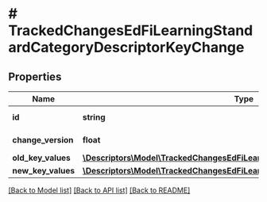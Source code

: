 # # TrackedChangesEdFiLearningStandardCategoryDescriptorKeyChange

## Properties

Name | Type | Description | Notes
------------ | ------------- | ------------- | -------------
**id** | **string** | Resource identifier | [optional]
**change_version** | **float** | Change version | [optional]
**old_key_values** | [**\Descriptors\Model\TrackedChangesEdFiLearningStandardCategoryDescriptorKey**](TrackedChangesEdFiLearningStandardCategoryDescriptorKey.md) |  | [optional]
**new_key_values** | [**\Descriptors\Model\TrackedChangesEdFiLearningStandardCategoryDescriptorKey**](TrackedChangesEdFiLearningStandardCategoryDescriptorKey.md) |  | [optional]

[[Back to Model list]](../../README.md#models) [[Back to API list]](../../README.md#endpoints) [[Back to README]](../../README.md)
